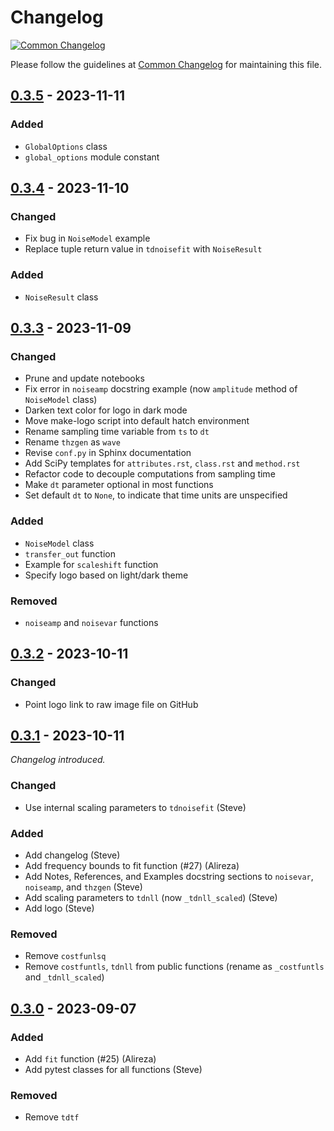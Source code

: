 # Changelog

[![Common Changelog](https://common-changelog.org/badge.svg)](https://common-changelog.org)

Please follow the guidelines at [Common Changelog](https://common-changelog.org) for maintaining
this file.

## [0.3.5] - 2023-11-11

### Added

- `GlobalOptions` class
- `global_options` module constant

## [0.3.4] - 2023-11-10

### Changed

- Fix bug in `NoiseModel` example
- Replace tuple return value in `tdnoisefit` with `NoiseResult`

### Added

- `NoiseResult` class

## [0.3.3] - 2023-11-09

### Changed

- Prune and update notebooks
- Fix error in `noiseamp` docstring example (now `amplitude` method of `NoiseModel` class)
- Darken text color for logo in dark mode
- Move make-logo script into default hatch environment
- Rename sampling time variable from `ts` to `dt`
- Rename `thzgen` as `wave`
- Revise `conf.py` in Sphinx documentation
- Add SciPy templates for `attributes.rst`, `class.rst` and `method.rst`
- Refactor code to decouple computations from sampling time
- Make `dt` parameter optional in most functions
- Set default `dt` to `None`, to indicate that time units are unspecified

### Added

- `NoiseModel` class
- `transfer_out` function
- Example for `scaleshift` function
- Specify logo based on light/dark theme

### Removed

- `noiseamp` and `noisevar` functions

## [0.3.2] - 2023-10-11

### Changed

- Point logo link to raw image file on GitHub

## [0.3.1] - 2023-10-11

_Changelog introduced._

### Changed

- Use internal scaling parameters to `tdnoisefit` (Steve)

### Added

- Add changelog (Steve)
- Add frequency bounds to fit function (#27) (Alireza)
- Add Notes, References, and Examples docstring sections to `noisevar`, `noiseamp`, and `thzgen` (Steve)
- Add scaling parameters to `tdnll` (now `_tdnll_scaled`) (Steve)
- Add logo (Steve)

### Removed

- Remove `costfunlsq`
- Remove `costfuntls`, `tdnll` from public functions (rename as `_costfuntls` and `_tdnll_scaled`)

## [0.3.0] - 2023-09-07

### Added

- Add `fit` function (#25) (Alireza)
- Add pytest classes for all functions (Steve)

### Removed

- Remove `tdtf`

[0.3.5]: https://github.com/dodge-research-group/thztools/releases/tag/v0.3.5
[0.3.4]: https://github.com/dodge-research-group/thztools/releases/tag/v0.3.4
[0.3.3]: https://github.com/dodge-research-group/thztools/releases/tag/v0.3.3
[0.3.2]: https://github.com/dodge-research-group/thztools/releases/tag/v0.3.2
[0.3.1]: https://github.com/dodge-research-group/thztools/releases/tag/v0.3.1
[0.3.0]: https://github.com/dodge-research-group/thztools/releases/tag/v0.3.0
